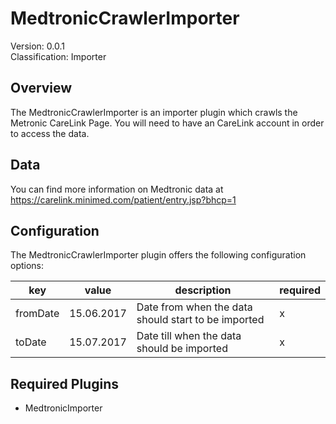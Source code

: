 # MedtronicCrawlerImporter
Version: 0.0.1  
Classification: Importer

Overview
-----
The MedtronicCrawlerImporter is an importer plugin which crawls the Metronic CareLink Page. 
You will need to have an CareLink account in order to access the data.

Data
-----
You can find more information on Medtronic data at https://carelink.minimed.com/patient/entry.jsp?bhcp=1

Configuration
-----
The MedtronicCrawlerImporter plugin offers the following configuration options:

| key  | value | description | required |
| ------------- | ------------- |  ------------- | ------------- |
| fromDate | 15.06.2017 | Date from when the data should start to be imported | x
| toDate | 15.07.2017 | Date till when the data should be imported | x


Required Plugins
-----
 - MedtronicImporter